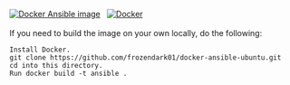 [![Docker Ansible image](https://github.com/frozendark01/docker-ansible-ubuntu/actions/workflows/docker-image.yml/badge.svg)](https://github.com/frozendark01/docker-ansible-ubuntu/actions/workflows/docker-image.yml) &nbsp; [![Docker](https://github.com/frozendark01/docker-ansible-ubuntu/actions/workflows/docker-publish.yml/badge.svg)](https://github.com/frozendark01/docker-ansible-ubuntu/actions/workflows/docker-publish.yml)
<br />
<br />
If you need to build the image on your own locally, do the following:

    Install Docker.
    git clone https://github.com/frozendark01/docker-ansible-ubuntu.git
    cd into this directory.
    Run docker build -t ansible .
